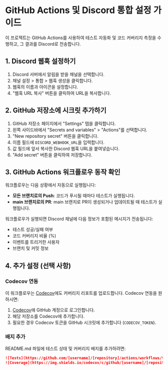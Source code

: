 # GitHub Actions 및 Discord 통합 설정 가이드

이 프로젝트는 GitHub Actions를 사용하여 테스트 자동화 및 코드 커버리지 측정을 수행하고, 그 결과를 Discord로 전송합니다.

## 1. Discord 웹훅 설정하기

1. Discord 서버에서 알림을 받을 채널을 선택합니다.
2. 채널 설정 > 통합 > 웹훅 생성을 클릭합니다.
3. 웹훅의 이름과 아이콘을 설정합니다.
4. "웹훅 URL 복사" 버튼을 클릭하여 URL을 복사합니다.

## 2. GitHub 저장소에 시크릿 추가하기

1. GitHub 저장소 페이지에서 "Settings" 탭을 클릭합니다.
2. 왼쪽 사이드바에서 "Secrets and variables" > "Actions"를 선택합니다.
3. "New repository secret" 버튼을 클릭합니다.
4. 이름 필드에 `DISCORD_WEBHOOK_URL`을 입력합니다.
5. 값 필드에 앞서 복사한 Discord 웹훅 URL을 붙여넣습니다.
6. "Add secret" 버튼을 클릭하여 저장합니다.

## 3. GitHub Actions 워크플로우 동작 확인

워크플로우는 다음 상황에서 자동으로 실행됩니다:

- **모든 브랜치로의 Push**: 코드가 푸시될 때마다 테스트가 실행됩니다.
- **main 브랜치로의 PR**: main 브랜치로 PR이 생성되거나 업데이트될 때 테스트가 실행됩니다.

워크플로우가 실행되면 Discord 채널에 다음 정보가 포함된 메시지가 전송됩니다:
- 테스트 성공/실패 여부
- 코드 커버리지 비율 (%)
- 이벤트를 트리거한 사용자
- 브랜치 및 커밋 정보

## 4. 추가 설정 (선택 사항)

### Codecov 연동

이 워크플로우는 [Codecov](https://codecov.io/)에도 커버리지 리포트를 업로드합니다. Codecov 연동을 원하시면:

1. [Codecov](https://codecov.io/)에 GitHub 계정으로 로그인합니다.
2. 해당 저장소를 Codecov에 추가합니다.
3. 필요한 경우 Codecov 토큰을 GitHub 시크릿에 추가합니다 (`CODECOV_TOKEN`).

### 배지 추가

README.md 파일에 테스트 상태 및 커버리지 배지를 추가하려면:

```markdown
![Tests](https://github.com/[username]/[repository]/actions/workflows/test-and-report.yml/badge.svg)
![Coverage](https://img.shields.io/codecov/c/github/[username]/[repository])
``` 